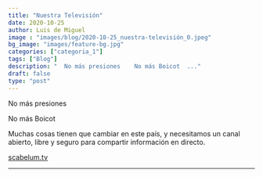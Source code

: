 ```yaml
---
title: "Nuestra Televisión"
date: 2020-10-25
author: Luis de Miguel
image : "images/blog/2020-10-25_nuestra-televisión_0.jpeg"
bg_image: "images/feature-bg.jpg"
categories: ["categoria_1"]
tags: ["Blog"]
description: "  No más presiones    No más Boicot  ..."
draft: false
type: "post"
---
```

No más presiones

No más Boicot

Muchas cosas tienen que cambiar en este país, y  necesitamos un canal abierto, libre y seguro para compartir información en directo.

<a class="_2qJYG blog-link-hashtag-color _2xVcV" href="http://scabelum.tv" rel="noopener" target="_blank"><u class="sDZYg">scabelum.tv</u></a>

 



<hr> 



